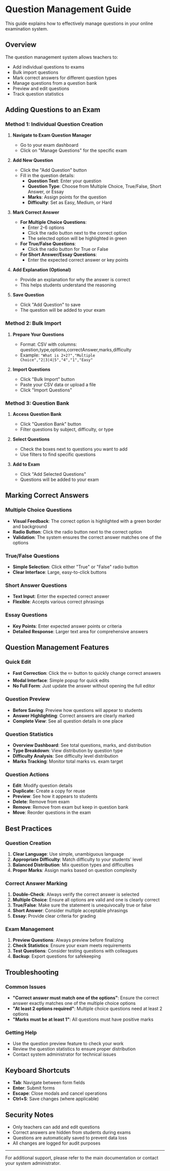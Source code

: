 # Question Management Guide

This guide explains how to effectively manage questions in your online examination system.

## Overview

The question management system allows teachers to:
- Add individual questions to exams
- Bulk import questions
- Mark correct answers for different question types
- Manage questions from a question bank
- Preview and edit questions
- Track question statistics

## Adding Questions to an Exam

### Method 1: Individual Question Creation

1. **Navigate to Exam Question Manager**
   - Go to your exam dashboard
   - Click on "Manage Questions" for the specific exam

2. **Add New Question**
   - Click the "Add Question" button
   - Fill in the question details:
     - **Question Text**: Enter your question
     - **Question Type**: Choose from Multiple Choice, True/False, Short Answer, or Essay
     - **Marks**: Assign points for the question
     - **Difficulty**: Set as Easy, Medium, or Hard

3. **Mark Correct Answer**
   - **For Multiple Choice Questions**:
     - Enter 2-6 options
     - Click the radio button next to the correct option
     - The selected option will be highlighted in green
   - **For True/False Questions**:
     - Click the radio button for True or False
   - **For Short Answer/Essay Questions**:
     - Enter the expected correct answer or key points

4. **Add Explanation (Optional)**
   - Provide an explanation for why the answer is correct
   - This helps students understand the reasoning

5. **Save Question**
   - Click "Add Question" to save
   - The question will be added to your exam

### Method 2: Bulk Import

1. **Prepare Your Questions**
   - Format: CSV with columns: question,type,options,correctAnswer,marks,difficulty
   - Example: `"What is 2+2?","Multiple Choice","2|3|4|5","4","1","Easy"`

2. **Import Questions**
   - Click "Bulk Import" button
   - Paste your CSV data or upload a file
   - Click "Import Questions"

### Method 3: Question Bank

1. **Access Question Bank**
   - Click "Question Bank" button
   - Filter questions by subject, difficulty, or type

2. **Select Questions**
   - Check the boxes next to questions you want to add
   - Use filters to find specific questions

3. **Add to Exam**
   - Click "Add Selected Questions"
   - Questions will be added to your exam

## Marking Correct Answers

### Multiple Choice Questions
- **Visual Feedback**: The correct option is highlighted with a green border and background
- **Radio Button**: Click the radio button next to the correct option
- **Validation**: The system ensures the correct answer matches one of the options

### True/False Questions
- **Simple Selection**: Click either "True" or "False" radio button
- **Clear Interface**: Large, easy-to-click buttons

### Short Answer Questions
- **Text Input**: Enter the expected correct answer
- **Flexible**: Accepts various correct phrasings

### Essay Questions
- **Key Points**: Enter expected answer points or criteria
- **Detailed Response**: Larger text area for comprehensive answers

## Question Management Features

### Quick Edit
- **Fast Correction**: Click the ✏️ button to quickly change correct answers
- **Modal Interface**: Simple popup for quick edits
- **No Full Form**: Just update the answer without opening the full editor

### Question Preview
- **Before Saving**: Preview how questions will appear to students
- **Answer Highlighting**: Correct answers are clearly marked
- **Complete View**: See all question details in one place

### Question Statistics
- **Overview Dashboard**: See total questions, marks, and distribution
- **Type Breakdown**: View distribution by question type
- **Difficulty Analysis**: See difficulty level distribution
- **Marks Tracking**: Monitor total marks vs. exam target

### Question Actions
- **Edit**: Modify question details
- **Duplicate**: Create a copy for reuse
- **Preview**: See how it appears to students
- **Delete**: Remove from exam
- **Remove**: Remove from exam but keep in question bank
- **Move**: Reorder questions in the exam

## Best Practices

### Question Creation
1. **Clear Language**: Use simple, unambiguous language
2. **Appropriate Difficulty**: Match difficulty to your students' level
3. **Balanced Distribution**: Mix question types and difficulties
4. **Proper Marks**: Assign marks based on question complexity

### Correct Answer Marking
1. **Double-Check**: Always verify the correct answer is selected
2. **Multiple Choice**: Ensure all options are valid and one is clearly correct
3. **True/False**: Make sure the statement is unequivocally true or false
4. **Short Answer**: Consider multiple acceptable phrasings
5. **Essay**: Provide clear criteria for grading

### Exam Management
1. **Preview Questions**: Always preview before finalizing
2. **Check Statistics**: Ensure your exam meets requirements
3. **Test Questions**: Consider testing questions with colleagues
4. **Backup**: Export questions for safekeeping

## Troubleshooting

### Common Issues
- **"Correct answer must match one of the options"**: Ensure the correct answer exactly matches one of the multiple choice options
- **"At least 2 options required"**: Multiple choice questions need at least 2 options
- **"Marks must be at least 1"**: All questions must have positive marks

### Getting Help
- Use the question preview feature to check your work
- Review the question statistics to ensure proper distribution
- Contact system administrator for technical issues

## Keyboard Shortcuts

- **Tab**: Navigate between form fields
- **Enter**: Submit forms
- **Escape**: Close modals and cancel operations
- **Ctrl+S**: Save changes (where applicable)

## Security Notes

- Only teachers can add and edit questions
- Correct answers are hidden from students during exams
- Questions are automatically saved to prevent data loss
- All changes are logged for audit purposes

---

For additional support, please refer to the main documentation or contact your system administrator.